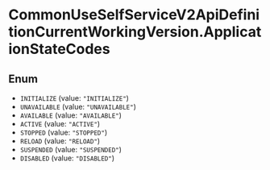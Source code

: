 # CommonUseSelfServiceV2ApiDefinitionCurrentWorkingVersion.ApplicationStateCodes

## Enum

* `INITIALIZE` (value: `"INITIALIZE"`)
* `UNAVAILABLE` (value: `"UNAVAILABLE"`)
* `AVAILABLE` (value: `"AVAILABLE"`)
* `ACTIVE` (value: `"ACTIVE"`)
* `STOPPED` (value: `"STOPPED"`)
* `RELOAD` (value: `"RELOAD"`)
* `SUSPENDED` (value: `"SUSPENDED"`)
* `DISABLED` (value: `"DISABLED"`)

